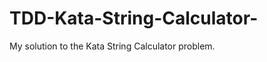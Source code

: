 TDD-Kata-String-Calculator-
===========================

My solution to the Kata String Calculator problem. 

